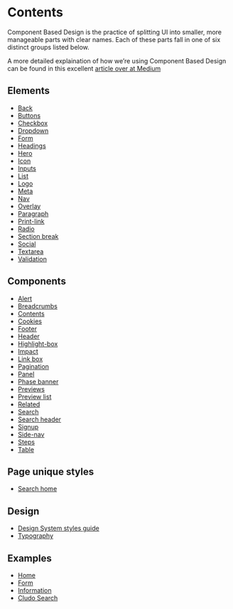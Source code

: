 <h1>Contents</h1>
<p>Component Based Design is the practice of splitting UI into smaller, more manageable parts with clear names. Each of these parts fall in one of six distinct groups listed below.</p>
<p>A more detailed explaination of how we’re using Component Based Design can be found in this excellent <a href="https://medium.com/@wereheavyweight/how-were-using-component-based-design-5f9e3176babb">article over at Medium</a></p>
<h2>Elements</h2>
<ul>
  <li><a href="elements/back">Back</a></li>
  <li><a href="elements/buttons">Buttons</a></li>
  <li><a href="elements/checkbox">Checkbox</a></li>
  <li><a href="elements/dropdown">Dropdown</a></li>
  <li><a href="elements/form">Form</a></li>
  <li><a href="elements/headings">Headings</a></li>
  <li><a href="elements/hero">Hero</a></li>
  <li><a href="elements/icon">Icon</a></li>
  <li><a href="elements/inputs">Inputs</a></li>
  <li><a href="elements/list">List</a></li>
  <li><a href="elements/logo">Logo</a></li>
  <li><a href="elements/meta">Meta</a></li>
  <li><a href="elements/nav">Nav</a></li>
  <li><a href="elements/overlay">Overlay</a></li>
  <li><a href="elements/paragraph">Paragraph</a></li>
  <li><a href="elements/print-link">Print-link</a></li>
  <li><a href="elements/radio">Radio</a></li>
  <li><a href="elements/section-break">Section break</a></li>
  <li><a href="elements/social">Social</a></li>
  <li><a href="elements/textarea">Textarea</a></li>
  <li><a href="elements/validation">Validation</a></li>
</ul>
<h2>Components</h2>
<ul>
  <li><a href="components/alert">Alert</a></li>
  <li><a href="components/breadcrumbs">Breadcrumbs</a></li>
  <li><a href="components/contents">Contents</a></li>
  <li><a href="components/cookies">Cookies</a></li>
  <li><a href="components/footer">Footer</a></li>
  <li><a href="components/header">Header</a></li>
  <li><a href="components/highlight-box">Highlight-box</a></li>
  <li><a href="components/impact">Impact</a></li>
  <li><a href="components/link-box">Link box</a></li>
  <li><a href="components/pagination">Pagination</a></li>
  <li><a href="components/panel">Panel</a></li>
  <li><a href="components/phase-banner">Phase banner</a></li>
  <li><a href="components/previews">Previews</a></li>
  <li><a href="components/preview-list">Preview list</a></li>
  <li><a href="components/related">Related</a></li>
  <li><a href="components/search">Search</a></li>
  <li><a href="components/search-header">Search header</a></li>
  <li><a href="components/signup">Signup</a></li>
  <li><a href="components/side-nav">Side-nav</a></li>
  <li><a href="components/steps">Steps</a></li>
  <li><a href="components/table">Table</a></li>
</ul>
<h2>Page unique styles</h2>
<ul>
  <li><a href="pages/search-home">Search home</a></li>
</ul>
<h2>Design</h2>
<ul>
  <li><a href="/docs/core/design">Design System styles guide</a></li>
  <li><a href="/docs/core/typography">Typography</a></li>
</ul>

<h2>Examples</h2>
<ul>
  <li><a href="/">Home</a></li>
  <li><a href="/form">Form</a></li>
  <li><a href="/information">Information</a></li>
  <li><a href="/cludo">Cludo Search</a></li>
</ul>
